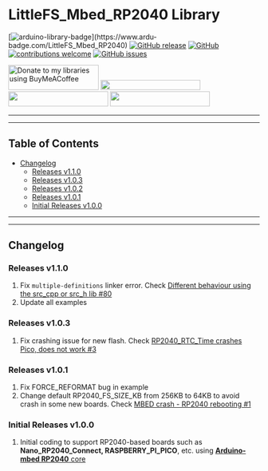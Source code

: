 # LittleFS_Mbed_RP2040 Library

[![arduino-library-badge](https://www.ardu-badge.com/badge/LittleFS_Mbed_RP2040.svg?)](https://www.ardu-badge.com/LittleFS_Mbed_RP2040)
[![GitHub release](https://img.shields.io/github/release/khoih-prog/LittleFS_Mbed_RP2040.svg)](https://github.com/khoih-prog/LittleFS_Mbed_RP2040/releases)
[![GitHub](https://img.shields.io/github/license/mashape/apistatus.svg)](https://github.com/khoih-prog/LittleFS_Mbed_RP2040/blob/main/LICENSE)
[![contributions welcome](https://img.shields.io/badge/contributions-welcome-brightgreen.svg?style=flat)](#Contributing)
[![GitHub issues](https://img.shields.io/github/issues/khoih-prog/LittleFS_Mbed_RP2040.svg)](http://github.com/khoih-prog/LittleFS_Mbed_RP2040/issues)


<a href="https://www.buymeacoffee.com/khoihprog6" title="Donate to my libraries using BuyMeACoffee"><img src="https://cdn.buymeacoffee.com/buttons/v2/default-yellow.png" alt="Donate to my libraries using BuyMeACoffee" style="height: 50px !important;width: 181px !important;" ></a>
<a href="https://www.buymeacoffee.com/khoihprog6" title="Donate to my libraries using BuyMeACoffee"><img src="https://img.shields.io/badge/buy%20me%20a%20coffee-donate-orange.svg?logo=buy-me-a-coffee&logoColor=FFDD00" style="height: 20px !important;width: 200px !important;" ></a>
<a href="https://profile-counter.glitch.me/khoih-prog/count.svg" title="Total khoih-prog Visitor count"><img src="https://profile-counter.glitch.me/khoih-prog/count.svg" style="height: 30px;width: 200px;"></a>
<a href="https://profile-counter.glitch.me/khoih-prog-LittleFS_Mbed_RP2040/count.svg" title="LittleFS_Mbed_RP2040 Visitor count"><img src="https://profile-counter.glitch.me/khoih-prog-LittleFS_Mbed_RP2040/count.svg" style="height: 30px;width: 200px;"></a>

---
---

## Table of Contents

* [Changelog](#changelog)
  * [Releases v1.1.0](#releases-v110)
  * [Releases v1.0.3](#releases-v103)
  * [Releases v1.0.2](#releases-v102)
  * [Releases v1.0.1](#releases-v101)
  * [Initial Releases v1.0.0](#initial-releases-v100)

---
---

## Changelog

### Releases v1.1.0

1. Fix `multiple-definitions` linker error. Check [Different behaviour using the src_cpp or src_h lib #80](https://github.com/khoih-prog/ESPAsync_WiFiManager/discussions/80)
2. Update all examples

### Releases v1.0.3

1. Fix crashing issue for new flash. Check [RP2040_RTC_Time crashes Pico, does not work #3](https://github.com/khoih-prog/RP2040_RTC/issues/3)

### Releases v1.0.1

1. Fix FORCE_REFORMAT bug in example
2. Change default RP2040_FS_SIZE_KB from 256KB to 64KB to avoid crash in some new boards. Check [MBED crash - RP2040 rebooting #1](https://github.com/khoih-prog/LittleFS_Mbed_RP2040/issues/1)

### Initial Releases v1.0.0

1. Initial coding to support RP2040-based boards such as **Nano_RP2040_Connect, RASPBERRY_PI_PICO**, etc. using [**Arduino-mbed RP2040** core](https://github.com/arduino/ArduinoCore-mbed)



